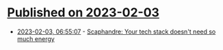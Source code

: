 # [Published on 2023-02-03](index.md)

* [2023-02-03, 06:55:07](https://lobste.rs/s/ckaimv/scaphandre_your_tech_stack_doesn_t_need_so) - [Scaphandre: Your tech stack doesn't need so much energy](https://github.com/hubblo-org/scaphandre/tree/5c8d63c09c1f2e6a934adef469d0bc7a06e694ea)
